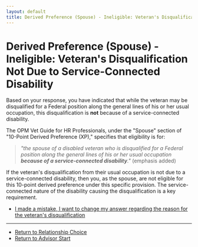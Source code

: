```yaml
---
layout: default
title: Derived Preference (Spouse) - Ineligible: Veteran's Disqualification Not Due to Service-Connected Disability
---
```


# Derived Preference (Spouse) - Ineligible: Veteran's Disqualification Not Due to Service-Connected Disability

Based on your response, you have indicated that while the veteran may be disqualified for a Federal position along the general lines of his or her usual occupation, this disqualification is **not** because of a service-connected disability.

The OPM Vet Guide for HR Professionals, under the "Spouse" section of "10-Point Derived Preference (XP)," specifies that eligibility is for:
> *"the spouse of a disabled veteran who is disqualified for a Federal position along the general lines of his or her usual occupation **because of a service-connected disability**."* (emphasis added)

If the veteran's disqualification from their usual occupation is not due to a service-connected disability, then you, as the spouse, are not eligible for this 10-point derived preference under this specific provision. The service-connected nature of the disability causing the disqualification is a key requirement.

*   [I made a mistake, I want to change my answer regarding the reason for the veteran's disqualification](./derived_spouse_vetdisabilityreason.md)

---
*   [Return to Relationship Choice](./derived_intro.md)
*   [Return to Advisor Start](./start.md)
